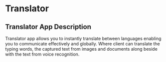 # Translator

## Translator App Description

 Translator app allows you to instantly translate between languages enabling you to communicate effectively and globally. Where client can translate the typing words, the captured text from images and documents along beside with the text from voice recognition. 
